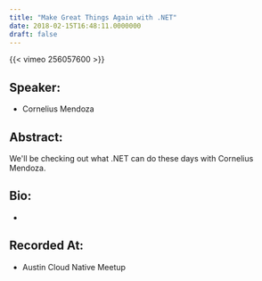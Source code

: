 ```yaml
---
title: "Make Great Things Again with .NET"
date: 2018-02-15T16:48:11.0000000
draft: false
---
```


{{< vimeo 256057600 >}}

## Speaker:

 - Cornelius Mendoza

## Abstract:

<p>We'll be checking out what .NET can do these days with Cornelius Mendoza.
</p>

## Bio:

 - 

## Recorded At:

 - Austin Cloud Native Meetup

